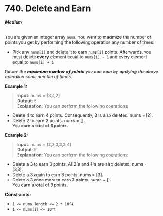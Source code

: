 # 740. Delete and Earn
###### **Medium**

You are given an integer array `nums`. You want to maximize the number of points you get by performing the following operation any number of times:

- Pick any `nums[i]` and delete it to earn `nums[i]` points. Afterwards, you must delete **every** element equal to `nums[i] - 1` and every element equal to `nums[i] + 1`.

Return *the* ***maximum number of points*** *you can earn by applying the above operation some number of times*.
 

**Example 1:**

> **Input**: nums = [3,4,2]  
**Output**: 6  
**Explanation**: You can perform the following operations:  
- Delete 4 to earn 4 points. Consequently, 3 is also deleted. nums = [2].  
- Delete 2 to earn 2 points. nums = [].  
You earn a total of 6 points.    

**Example 2:**

> **Input**: nums = [2,2,3,3,3,4]  
**Output**: 9  
**Explanation**: You can perform the following operations:  
- Delete a 3 to earn 3 points. All 2's and 4's are also deleted. nums = [3,3].  
- Delete a 3 again to earn 3 points. nums = [3].  
- Delete a 3 once more to earn 3 points. nums = [].  
You earn a total of 9 points.  
 

**Constraints:**

- `1 <= nums.length <= 2 * 10^4`
- `1 <= nums[i] <= 10^4`
